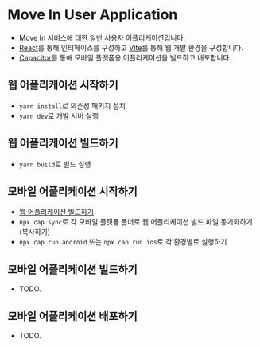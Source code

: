 # Move In User Application

- Move In 서비스에 대한 일반 사용자 어플리케이션입니다.
- [React](https://react.dev)를 통해 인터페이스를 구성하고 [Vite](https://vitejs.dev/)를 통해 웹 개발 환경을 구성합니다.
- [Capacitor](https://capacitorjs.com/)를 통해 모바일 플랫폼용 어플리케이션을 빌드하고 배포합니다.

## 웹 어플리케이션 시작하기
- `yarn install`로 의존성 패키지 설치
- `yarn dev`로 개발 서버 실행

## 웹 어플리케이션 빌드하기
- `yarn build`로 빌드 실행

## 모바일 어플리케이션 시작하기
- [웹 어플리케이션 빌드하기](#웹_어플리케이션_빌드하기)
- `npx cap sync`로 각 모바일 플랫폼 폴더로 웹 어플리케이션 빌드 파일 동기화하기(복사하기)
- `npx cap run android` 또는 `npx cap run ios`로 각 환경별로 실행하기

## 모바일 어플리케이션 빌드하기
- TODO.

## 모바일 어플리케이션 배포하기
- TODO.
